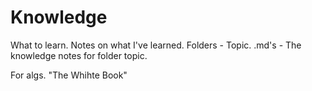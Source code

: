 # Knowledge
What to learn. Notes on what I've learned.
Folders - Topic.
.md's - The knowledge notes for folder topic.

For algs. "The Whihte Book"
